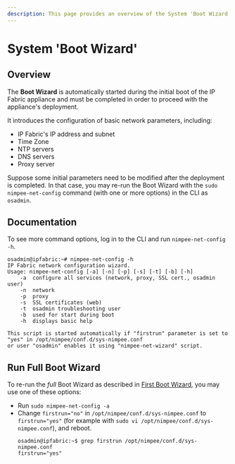 ```yaml
---
description: This page provides an overview of the System 'Boot Wizard'.
---
```


# System 'Boot Wizard'

## Overview

The **Boot Wizard** is automatically started during the initial boot of the IP
Fabric appliance and must be completed in order to proceed with the appliance's
deployment.

It introduces the configuration of basic network parameters, including:

- IP Fabric's IP address and subnet
- Time Zone
- NTP servers
- DNS servers
- Proxy server

Suppose some initial parameters need to be modified after the deployment is
completed. In that case, you may re-run the Boot Wizard with the
`sudo nimpee-net-config` command (with one or more options) in the CLI as
`osadmin`.

## Documentation

To see more command options, log in to the CLI and run `nimpee-net-config -h`.

```shell
osadmin@ipfabric:~# nimpee-net-config -h
IP Fabric network configuration wizard.
Usage: nimpee-net-config [-a] [-n] [-p] [-s] [-t] [-b] [-h]
	-a	configure all services (network, proxy, SSL cert., osadmin user)
	-n	network
	-p	proxy
	-s	SSL certificates (web)
	-t	osadmin troubleshooting user
	-b	used for start during boot
	-h	displays basic help

This script is started automatically if "firstrun" parameter is set to "yes" in /opt/nimpee/conf.d/sys-nimpee.conf
or user "osadmin" enables it using "nimpee-net-wizard" script.
```

## Run Full Boot Wizard

To re-run the _full_ Boot Wizard as described
in [First Boot Wizard](../../platform_first_steps/02-boot_wizard.md),
you may use one of these options:

- Run `sudo nimpee-net-config -a`
- Change `firstrun="no"` in `/opt/nimpee/conf.d/sys-nimpee.conf` to
  `firstrun="yes"` (for example with
  `sudo vi /opt/nimpee/conf.d/sys-nimpee.conf`), and reboot.
  ```shell
  osadmin@ipfabric:~$ grep firstrun /opt/nimpee/conf.d/sys-nimpee.conf
  firstrun="yes"
  ```
